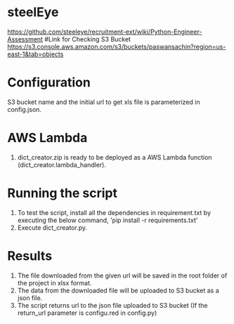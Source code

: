 # steelEye
https://github.com/steeleye/recruitment-ext/wiki/Python-Engineer-Assessment
#Link for Checking S3 Bucket
https://s3.console.aws.amazon.com/s3/buckets/paswansachin?region=us-east-1&tab=objects

# Configuration
S3 bucket name and the initial url to get xls file is parameterized in config.json.

# AWS Lambda
1. dict_creator.zip is ready to be deployed as a AWS Lambda function (dict_creator.lambda_handler).

# Running the script
1. To test the script, install all the dependencies in requirement.txt by executing the below command,
'pip install -r requirements.txt' 
2. Execute dict_creator.py.

# Results
1. The file downloaded from the given url will be saved in the root folder of the project in xlsx format.
3. The data from the downloaded file will be uploaded to S3 bucket as a json file.
2. The script returns url to the  json file uploaded to S3 bucket (If the return_url parameter is configu.red in config.py)


